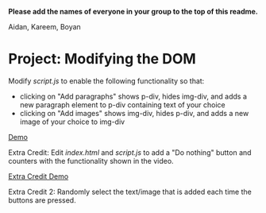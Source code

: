 **Please add the names of everyone in your group to the top of this readme.**

Aidan, Kareem, Boyan 

# Project: Modifying the DOM

Modify _script.js_ to enable the following functionality so that:
 * clicking on "Add paragraphs" shows p-div, hides img-div, and adds a new paragraph element to p-div containing text of your choice
 * clicking on "Add images" shows img-div, hides p-div, and adds a new image of your choice to img-div

[Demo](https://drive.google.com/file/d/1MB1o5nwuAihM6Cy1LkSEtVkTFK79ovao/view?usp=sharing)

Extra Credit: Edit _index.html_ and _script.js_ to add a "Do nothing" button and counters with the functionality shown in the video.

[Extra Credit Demo](https://drive.google.com/file/d/1gLIdnHSvQjmY7zzNiZh3Bf80cOg6vs1I/view?usp=sharing)

Extra Credit 2: Randomly select the text/image that is added each time the buttons are pressed.